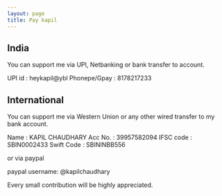 ```yaml
---
layout: page
title: Pay kapil
---
```

## India
You can support me via UPI, Netbanking or bank transfer to account.

UPI id       : heykapil@ybl
Phonepe/Gpay : 8178217233

## International
You can support me via Western Union or any other wired transfer to my bank account.

Name       :   KAPIL CHAUDHARY
Acc No.    :   39957582094
IFSC code  :   SBIN0002433
Swift Code :   SBININBB556

or via paypal

paypal username:  @kapilchaudhary

Every small contribution will be highly appreciated.
